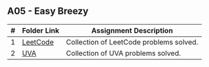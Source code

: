 ## A05 - Easy Breezy

|  #  | Folder Link | Assignment Description |
| :-: | ----------- | ---------------------- |
| 1  |  [LeetCode](https://github.com/aelious/4883-Prog-Tech/tree/main/Assignments/A05/LeetCode%20Problems)     |    Collection of LeetCode problems solved.     |
| 2  |  [UVA](https://github.com/aelious/4883-Prog-Tech/tree/main/Assignments/A05/UVA%20Problems)     |    Collection of UVA problems solved.        |
